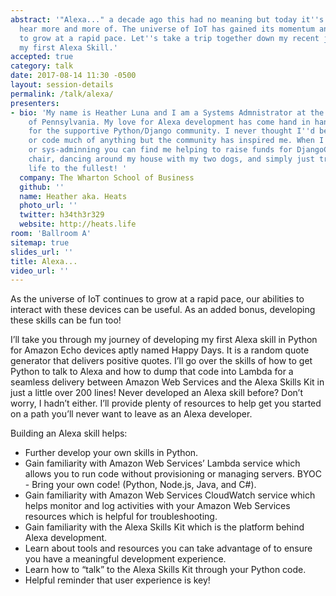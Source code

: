 ```yaml
---
abstract: '"Alexa..." a decade ago this had no meaning but today it''s something you
  hear more and more of. The universe of IoT has gained its momentum and is continuing
  to grow at a rapid pace. Let''s take a trip together down my recent journey of developing
  my first Alexa Skill.'
accepted: true
category: talk
date: 2017-08-14 11:30 -0500
layout: session-details
permalink: /talk/alexa/
presenters:
- bio: 'My name is Heather Luna and I am a Systems Admnistrator at the Wharton School
    of Pennsylvania. My love for Alexa development has come hand in hand with my love
    for the supportive Python/Django community. I never thought I''d be able to develop
    or code much of anything but the community has inspired me. When I''m not developing
    or sys-adminning you can find me helping to raise funds for DjangoCon US as sponsorship
    chair, dancing around my house with my two dogs, and simply just trying to live
    life to the fullest! '
  company: The Wharton School of Business
  github: ''
  name: Heather aka. Heats
  photo_url: ''
  twitter: h34th3r329
  website: http://heats.life
room: 'Ballroom A'
sitemap: true
slides_url: ''
title: Alexa...
video_url: ''
---
```


As the universe of IoT continues to grow at a rapid pace, our abilities to interact with these devices
can be useful. As an added bonus, developing these skills can be fun too!

I’ll take you through my journey of developing my first Alexa skill in Python for Amazon Echo devices aptly named Happy Days. It is a random quote generator that delivers positive quotes. I’ll go over the skills of how to get Python to talk to Alexa and how to dump that code into Lambda for a seamless delivery between Amazon Web Services and the Alexa Skills Kit in just a little over 200 lines!  Never developed an Alexa skill before? Don’t worry, I hadn’t either. I’ll provide plenty of resources to help get you started on a path you’ll never want to leave as an Alexa developer.

Building an Alexa skill helps:

- Further develop your own skills in Python.
- Gain familiarity with Amazon Web Services’ Lambda service which allows you to run code without provisioning or managing servers. BYOC - Bring your own code! (Python, Node.js, Java, and C#).
- Gain familiarity with Amazon Web Services CloudWatch service which helps monitor and log activities with your Amazon Web Services resources which is helpful for troubleshooting.
- Gain familiarity with the Alexa Skills Kit which is the platform behind Alexa development.
- Learn about tools and resources you can take advantage of to ensure you have a meaningful development experience.
- Learn how to “talk” to the Alexa Skills Kit through your Python code.
- Helpful reminder that user experience is key!
